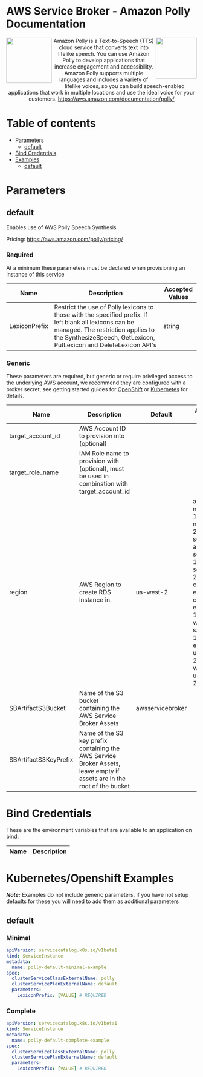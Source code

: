 # AWS Service Broker - Amazon Polly Documentation

<img  align="left" src="https://s3.amazonaws.com/awsservicebroker/icons/aws-service-broker.png" width="120"><img align="right" src="https://s3.amazonaws.com/awsservicebroker/icons/AmazonPolly_LARGE.png" width="108"> <p align="center">Amazon Polly is a Text-to-Speech (TTS) cloud service that converts text into lifelike speech. You can use Amazon Polly to develop applications that increase engagement and accessibility. Amazon Polly supports multiple languages and includes a variety of lifelike voices, so you can build speech-enabled applications that work in multiple locations and use the ideal voice for your customers.
https://aws.amazon.com/documentation/polly/</p>

Table of contents
=================

* [Parameters](#parameters)
  * [default](#param-default)
* [Bind Credentials](#bind-credentials)
* [Examples](#kubernetes-openshift-examples)
  * [default](#example-default)

<a id="parameters" />

# Parameters

<a id="param-default" />

## default

Enables use of AWS Polly Speech Synthesis

Pricing: https://aws.amazon.com/polly/pricing/

### Required

At a minimum these parameters must be declared when provisioning an instance of this service

Name           | Description     | Accepted Values
-------------- | --------------- | ---------------
LexiconPrefix|Restrict the use of Polly lexicons to those with the specified prefix. If left blank all lexicons can be managed. The restriction applies to the SynthesizeSpeech, GetLexicon, PutLexicon and DeleteLexicon API's|string


### Generic

These parameters are required, but generic or require privileged access to the underlying AWS account, we recommend they are
configured with a broker secret, see getting started guides for [OpenShift](/docs/getting-started-openshift.md) or
[Kubernetes](/docs/getting-started-k8s.md) for details.

Name           | Description     | Default         | Accepted Values
-------------- | --------------- | --------------- | ---------------
target_account_id|AWS Account ID to provision into (optional)||
target_role_name|IAM Role name to provision with (optional), must be used in combination with target_account_id||
region|AWS Region to create RDS instance in.|us-west-2|ap-northeast-1, ap-northeast-2, ap-south-1, ap-southeast-1, ap-southeast-2, ca-central-1, eu-central-1, eu-west-1, eu-west-2, sa-east-1, us-east-1, us-east-2, us-west-1, us-west-2
SBArtifactS3Bucket|Name of the S3 bucket containing the AWS Service Broker Assets|awsservicebroker|
SBArtifactS3KeyPrefix|Name of the S3 key prefix containing the AWS Service Broker Assets, leave empty if assets are in the root of the bucket||

<a id="bind-credentials" />

# Bind Credentials

These are the environment variables that are available to an application on bind.

Name           | Description
-------------- | ---------------

<a id="kubernetes-openshift-examples" />

# Kubernetes/Openshift Examples

***Note:*** Examples do not include generic parameters, if you have not setup defaults for these you will need to add
them as additional parameters

<a id="example-default" />

## default

### Minimal
```yaml
apiVersion: servicecatalog.k8s.io/v1beta1
kind: ServiceInstance
metadata:
  name: polly-default-minimal-example
spec:
  clusterServiceClassExternalName: polly
  clusterServicePlanExternalName: default
  parameters:
    LexiconPrefix: [VALUE] # REQUIRED
```

### Complete
```yaml
apiVersion: servicecatalog.k8s.io/v1beta1
kind: ServiceInstance
metadata:
  name: polly-default-complete-example
spec:
  clusterServiceClassExternalName: polly
  clusterServicePlanExternalName: default
  parameters:
    LexiconPrefix: [VALUE] # REQUIRED
```

